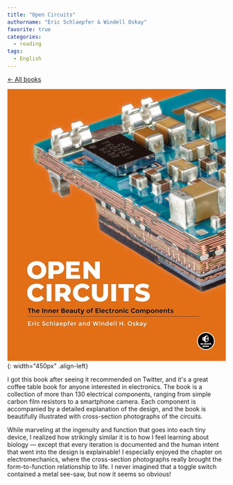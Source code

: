 ```yaml
---
title: "Open Circuits"
authorname: "Eric Schlaepfer & Windell Oskay"
favorite: true
categories:
  - reading
tags:
  - English
---
```

<span style="color:gray">[← All books](https://www.kaitokikuchi.com/reading/)</span>  

![image-left](/images/reading/Open_Circuits.jpg){: width="450px" .align-left}

I got this book after seeing it recommended on Twitter, and it's a great coffee table book for anyone interested in electronics. The book is a collection of more than 130 electrical components, ranging from simple carbon film resistors to a smartphone camera. Each component is accompanied by a detailed explanation of the design, and the book is beautifully illustrated with cross-section photographs of the circuits.

While marveling at the ingenuity and function that goes into each tiny device, I realized how strikingly similar it is to how I feel learning about biology — except that every iteration is documented and the human intent that went into the design is explainable! I especially enjoyed the chapter on electromechanics, where the cross-section photographs really brought the form-to-function relationship to life. I never imagined that a toggle switch contained a metal see-saw, but now it seems so obvious!